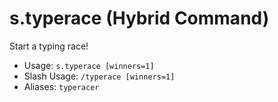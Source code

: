 # s.typerace (Hybrid Command)
Start a typing race!<br/>
 - Usage: `s.typerace [winners=1]`
 - Slash Usage: `/typerace [winners=1]`
 - Aliases: `typeracer`
